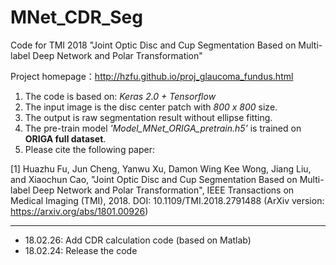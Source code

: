 # MNet_CDR_Seg

Code for TMI 2018 "Joint Optic Disc and Cup Segmentation Based on Multi-label Deep Network and Polar Transformation"

Project homepage：http://hzfu.github.io/proj_glaucoma_fundus.html

1. The code is based on: *Keras 2.0 + Tensorflow*
2. The input image is the disc center patch with *800 x 800* size.
3. The output is raw segmentation result without ellipse fitting.
4. The pre-train model *'Model_MNet_ORIGA_pretrain.h5'* is trained on **ORIGA full dataset**.
5. Please cite the following paper:

[1] Huazhu Fu, Jun Cheng, Yanwu Xu, Damon Wing Kee Wong, Jiang Liu, and Xiaochun Cao, "Joint Optic Disc and Cup Segmentation Based on Multi-label Deep Network and Polar Transformation", IEEE Transactions on Medical Imaging (TMI), 2018. DOI: 10.1109/TMI.2018.2791488 (ArXiv version: https://arxiv.org/abs/1801.00926) 



----------------

- 18.02.26: Add CDR calculation code (based on Matlab)
- 18.02.24: Release the code


